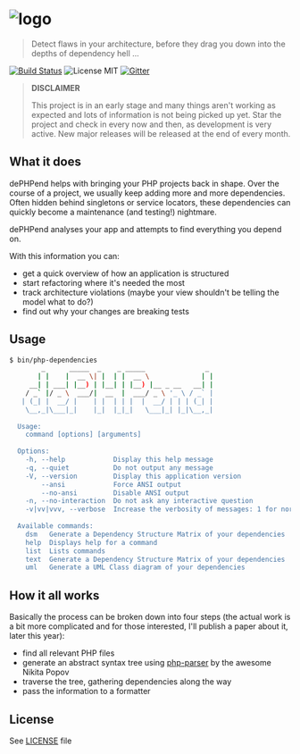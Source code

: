 # ![logo](http://mike-on-a-bike.com/dephpend-logo.png) 

> Detect flaws in your architecture, before they drag you down into the depths of dependency hell ...

[![Build Status](https://travis-ci.com/mihaeu/php-dependencies.svg?token=6E2gXvaZaEh2XxFCPhrX&branch=develop)](https://travis-ci.com/mihaeu/php-dependencies) ![License MIT](https://img.shields.io/badge/License-MIT-blue.svg?style=flat) [![Gitter](https://img.shields.io/gitter/room/mihaeu/php-dependencies.svg?maxAge=2592000&style=flat)]()

> **DISCLAIMER**
>
> This project is in an early stage and many things aren't working as expected
> and lots of information is not being picked up yet. Star the project and check
> in every now and then, as development is very active. New major releases will
> be released at the end of every month.

## What it does

dePHPend helps with bringing your PHP projects back in shape. Over the course
of a project, we usually keep adding more and more dependencies. Often hidden 
behind singletons or service locators, these dependencies can quickly become 
a maintenance (and testing!) nightmare.

dePHPend analyses your app and attempts to find everything you depend on.

With this information you can:

 - get a quick overview of how an application is structured
 - start refactoring where it's needed the most
 - track architecture violations (maybe your view shouldn't be telling the model what to do?)
 - find out why your changes are breaking tests

## Usage 

```bash
$ bin/php-dependencies                                                                                                 
        _      _____  _    _ _____               _ 
       | |    |  __ \| |  | |  __ \             | |
     __| | ___| |__) | |__| | |__) |__ _ __   __| |
    / _` |/ _ \  ___/|  __  |  ___/ _ \ '_ \ / _` |
   | (_| |  __/ |    | |  | | |  |  __/ | | | (_| |
    \__,_|\___|_|    |_|  |_|_|   \___|_| |_|\__,_|
  
  Usage:
    command [options] [arguments]
  
  Options:
    -h, --help            Display this help message
    -q, --quiet           Do not output any message
    -V, --version         Display this application version
        --ansi            Force ANSI output
        --no-ansi         Disable ANSI output
    -n, --no-interaction  Do not ask any interactive question
    -v|vv|vvv, --verbose  Increase the verbosity of messages: 1 for normal output, 2 for more verbose output and 3 for debug
  
  Available commands:
    dsm   Generate a Dependency Structure Matrix of your dependencies
    help  Displays help for a command
    list  Lists commands
    text  Generate a Dependency Structure Matrix of your dependencies
    uml   Generate a UML Class diagram of your dependencies
```

## How it all works

Basically the process can be broken down into four steps (the actual work is a bit more complicated and for those interested, I'll publish a paper about it, later this year):

 - find all relevant PHP files
 - generate an abstract syntax tree using [php-parser]() by the awesome Nikita Popov
 - traverse the tree, gathering dependencies along the way
 - pass the information to a formatter

## License

See [LICENSE](LICENSE) file
